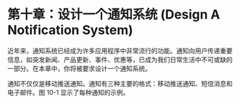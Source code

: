 # 第十章：设计一个通知系统 (Design A Notification System)

近年来，通知系统已经成为许多应用程序中非常流行的功能。通知向用户传递重要信息，如突发新闻、产品更新、事件、优惠等，已成为我们日常生活中不可或缺的一部分。在本章中，你将被要求设计一个通知系统。

通知不仅仅是移动推送通知。通知有三种主要的格式：移动推送通知、短信消息和电子邮件。图 10-1 显示了每种通知的示例。

